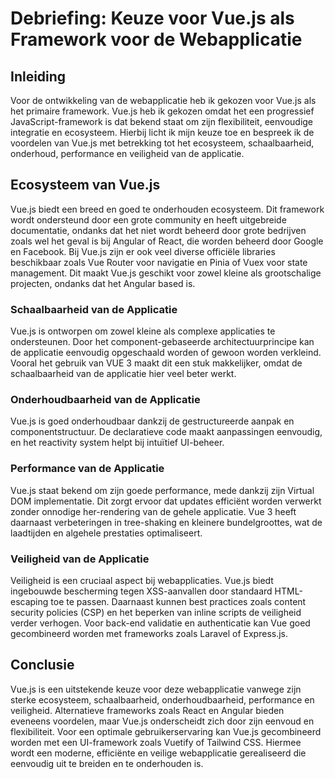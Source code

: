 # Debriefing: Keuze voor Vue.js als Framework voor de Webapplicatie

## Inleiding

Voor de ontwikkeling van de webapplicatie heb ik gekozen voor Vue.js als het primaire framework. Vue.js heb ik gekozen omdat het een progressief JavaScript-framework is dat bekend staat om zijn flexibiliteit, eenvoudige integratie en ecosysteem. Hierbij licht ik mijn keuze toe en bespreek ik de voordelen van Vue.js met betrekking tot het ecosysteem, schaalbaarheid, onderhoud, performance en veiligheid van de applicatie.

## Ecosysteem van Vue.js

Vue.js biedt een breed en goed te onderhouden ecosysteem. Dit framework wordt ondersteund door een grote community en heeft uitgebreide documentatie, ondanks dat het niet wordt beheerd door grote bedrijven zoals wel het geval is bij Angular of React, die worden beheerd door Google en Facebook. 
Bij Vue.js zijn er ook veel diverse officiële libraries beschikbaar zoals Vue Router voor navigatie en Pinia of Vuex voor state management. Dit maakt Vue.js geschikt voor zowel kleine als grootschalige projecten, ondanks dat het Angular based is. 

### Schaalbaarheid van de Applicatie

Vue.js is ontworpen om zowel kleine als complexe applicaties te ondersteunen. Door het component-gebaseerde architectuurprincipe kan de applicatie eenvoudig opgeschaald worden of gewoon worden verkleind. Vooral het gebruik van VUE 3 maakt dit een stuk makkelijker, omdat de schaalbaarheid van de applicatie hier veel beter werkt. 

### Onderhoudbaarheid van de Applicatie

Vue.js is goed onderhoudbaar dankzij de gestructureerde aanpak en componentstructuur. De declaratieve code maakt aanpassingen eenvoudig, en het reactivity system helpt bij intuïtief UI-beheer.

### Performance van de Applicatie

Vue.js staat bekend om zijn goede performance, mede dankzij zijn Virtual DOM implementatie. Dit zorgt ervoor dat updates efficiënt worden verwerkt zonder onnodige her-rendering van de gehele applicatie. Vue 3 heeft daarnaast verbeteringen in tree-shaking en kleinere bundelgroottes, wat de laadtijden en algehele prestaties optimaliseert.

### Veiligheid van de Applicatie

Veiligheid is een cruciaal aspect bij webapplicaties. Vue.js biedt ingebouwde bescherming tegen XSS-aanvallen door standaard HTML-escaping toe te passen. Daarnaast kunnen best practices zoals content security policies (CSP) en het beperken van inline scripts de veiligheid verder verhogen. Voor back-end validatie en authenticatie kan Vue goed gecombineerd worden met frameworks zoals Laravel of Express.js.

## Conclusie

Vue.js is een uitstekende keuze voor deze webapplicatie vanwege zijn sterke ecosysteem, schaalbaarheid, onderhoudbaarheid, performance en veiligheid. Alternatieve frameworks zoals React en Angular bieden eveneens voordelen, maar Vue.js onderscheidt zich door zijn eenvoud en flexibiliteit. Voor een optimale gebruikerservaring kan Vue.js gecombineerd worden met een UI-framework zoals Vuetify of Tailwind CSS. Hiermee wordt een moderne, efficiënte en veilige webapplicatie gerealiseerd die eenvoudig uit te breiden en te onderhouden is.
<!--stackedit_data:
eyJoaXN0b3J5IjpbNDE3MzI2MjIsODM2MTU5MjQzXX0=
-->